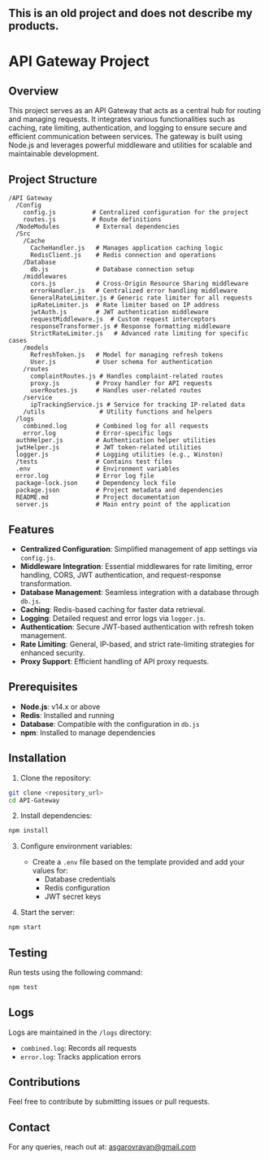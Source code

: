 This is an old project and does not describe my products.
---
# API Gateway Project

## Overview
This project serves as an API Gateway that acts as a central hub for routing and managing requests. It integrates various functionalities such as caching, rate limiting, authentication, and logging to ensure secure and efficient communication between services. The gateway is built using Node.js and leverages powerful middleware and utilities for scalable and maintainable development.

## Project Structure
```
/API Gateway
  /Config
    config.js          # Centralized configuration for the project
    routes.js          # Route definitions
  /NodeModules          # External dependencies
  /Src
    /Cache
      CacheHandler.js   # Manages application caching logic
      RedisClient.js    # Redis connection and operations
    /Database
      db.js             # Database connection setup
    /middlewares
      cors.js           # Cross-Origin Resource Sharing middleware
      errorHandler.js   # Centralized error handling middleware
      GeneralRateLimiter.js # Generic rate limiter for all requests
      ipRateLimiter.js  # Rate limiter based on IP address
      jwtAuth.js        # JWT authentication middleware
      requestMiddleware.js  # Custom request interceptors
      responseTransformer.js # Response formatting middleware
      StrictRateLimiter.js   # Advanced rate limiting for specific cases
    /models
      RefreshToken.js   # Model for managing refresh tokens
      User.js           # User schema for authentication
    /routes
      complaintRoutes.js # Handles complaint-related routes
      proxy.js          # Proxy handler for API requests
      userRoutes.js     # Handles user-related routes
    /service
      ipTrackingService.js # Service for tracking IP-related data
    /utils               # Utility functions and helpers
  /logs
    combined.log        # Combined log for all requests
    error.log           # Error-specific logs
  authHelper.js         # Authentication helper utilities
  jwtHelper.js          # JWT token-related utilities
  logger.js             # Logging utilities (e.g., Winston)
  /tests                # Contains test files
  .env                  # Environment variables
  error.log             # Error log file
  package-lock.json     # Dependency lock file
  package.json          # Project metadata and dependencies
  README.md             # Project documentation
  server.js             # Main entry point of the application
```

## Features
- **Centralized Configuration**: Simplified management of app settings via `config.js`.
- **Middleware Integration**: Essential middlewares for rate limiting, error handling, CORS, JWT authentication, and request-response transformation.
- **Database Management**: Seamless integration with a database through `db.js`.
- **Caching**: Redis-based caching for faster data retrieval.
- **Logging**: Detailed request and error logs via `logger.js`.
- **Authentication**: Secure JWT-based authentication with refresh token management.
- **Rate Limiting**: General, IP-based, and strict rate-limiting strategies for enhanced security.
- **Proxy Support**: Efficient handling of API proxy requests.

## Prerequisites
- **Node.js**: v14.x or above
- **Redis**: Installed and running
- **Database**: Compatible with the configuration in `db.js`
- **npm**: Installed to manage dependencies

## Installation
1. Clone the repository:
```bash
git clone <repository_url>
cd API-Gateway
```

2. Install dependencies:
```bash
npm install
```

3. Configure environment variables:
   - Create a `.env` file based on the template provided and add your values for:
     - Database credentials
     - Redis configuration
     - JWT secret keys

4. Start the server:
```bash
npm start
```

## Testing
Run tests using the following command:
```bash
npm test
```

## Logs
Logs are maintained in the `/logs` directory:
- `combined.log`: Records all requests
- `error.log`: Tracks application errors

## Contributions
Feel free to contribute by submitting issues or pull requests.

## Contact
For any queries, reach out at: [asgarovravan@gmail.com](mailto:asgarovravan@gmail.com)
